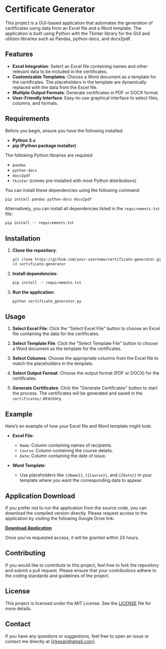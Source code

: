 # Certificate Generator

This project is a GUI-based application that automates the generation of certificates using data from an Excel file and a Word template. The application is built using Python with the Tkinter library for the GUI and utilizes libraries such as Pandas, python-docx, and docx2pdf.

## Features

- **Excel Integration**: Select an Excel file containing names and other relevant data to be included in the certificates.
- **Customizable Templates**: Choose a Word document as a template for the certificates. The placeholders in the template are dynamically replaced with the data from the Excel file.
- **Multiple Output Formats**: Generate certificates in PDF or DOCX format.
- **User-Friendly Interface**: Easy-to-use graphical interface to select files, columns, and formats.

## Requirements

Before you begin, ensure you have the following installed:

- **Python 3.x**
- **pip (Python package installer)**

The following Python libraries are required:

- `pandas`
- `python-docx`
- `docx2pdf`
- `tkinter` (comes pre-installed with most Python distributions)

You can install these dependencies using the following command:

```bash
pip install pandas python-docx docx2pdf
```

Alternatively, you can install all dependencies listed in the `requirements.txt` file:

```bash
pip install -r requirements.txt
```

## Installation

1. **Clone the repository**:

   ```bash
   git clone https://github.com/your-username/certificate-generator.git
   cd certificate-generator
   ```

2. **Install dependencies**:

   ```bash
   pip install -r requirements.txt
   ```

3. **Run the application**:

   ```bash
   python certificate_generator.py
   ```

## Usage

1. **Select Excel File**: Click the "Select Excel File" button to choose an Excel file containing the data for the certificates.

2. **Select Template File**: Click the "Select Template File" button to choose a Word document as the template for the certificates.

3. **Select Columns**: Choose the appropriate columns from the Excel file to match the placeholders in the template.

4. **Select Output Format**: Choose the output format (PDF or DOCX) for the certificates.

5. **Generate Certificates**: Click the "Generate Certificates" button to start the process. The certificates will be generated and saved in the `certificates/` directory.

## Example

Here’s an example of how your Excel file and Word template might look:

- **Excel File**:
  - `Name`: Column containing names of recipients.
  - `Course`: Column containing the course details.
  - `Date`: Column containing the date of issue.

- **Word Template**:
  - Use placeholders like `{{Name}}`, `{{Course}}`, and `{{Date}}` in your template where you want the corresponding data to appear.

## Application Download

If you prefer not to run the application from the source code, you can download the compiled version directly. Please request access to the application by visiting the following Google Drive link:

[**Download Application**](https://drive.google.com/drive/folders/1JAjMK9dF1Nvheqe2FvmXVDn0Mves_Ssk?usp=sharing)

Once you’ve requested access, it will be granted within 24 hours.

## Contributing

If you would like to contribute to this project, feel free to fork the repository and submit a pull request. Please ensure that your contributions adhere to the coding standards and guidelines of the project.

## License

This project is licensed under the MIT License. See the [LICENSE](LICENSE) file for more details.

## Contact

If you have any questions or suggestions, feel free to open an issue or contact me directly at [jrkesari@gmail.com].
